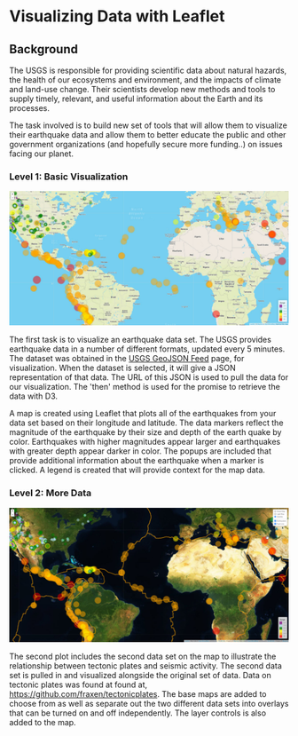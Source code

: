 # Visualizing Data with Leaflet

## Background

The USGS is responsible for providing scientific data about natural hazards, the health of our ecosystems and environment, and the impacts of climate and land-use change. Their scientists develop new methods and tools to supply timely, relevant, and useful information about the Earth and its processes.

The task involved is to build new set of tools that will allow them to visualize their earthquake data and allow them to better educate the public and other government organizations (and hopefully secure more funding..) on issues facing our planet.

### Level 1: Basic Visualization

![Level1](Images/Step1.jpg)

The first task is to visualize an earthquake data set. The USGS provides earthquake data in a number of different formats, updated every 5 minutes. The dataset was obtained in the [USGS GeoJSON Feed](http://earthquake.usgs.gov/earthquakes/feed/v1.0/geojson.php) page, for visualization. When the dataset is selected, it will give a JSON representation of that data. The URL of this JSON is used to pull the data for our visualization. The 'then' method is used for the promise to retrieve the data with D3.

A map is created using Leaflet that plots all of the earthquakes from your data set based on their longitude and latitude. The data markers reflect the magnitude of the earthquake by their size and depth of the earth quake by color. Earthquakes with higher magnitudes appear larger and earthquakes with greater depth appear darker in color. The popups are included that provide additional information about the earthquake when a marker is clicked. A legend is created that will provide context for the map data. 

### Level 2: More Data

![Level2](Images/Step2.jpg)

The second plot includes the second data set on the map to illustrate the relationship between tectonic plates and seismic activity. The second data set is pulled in and visualized alongside the original set of data. Data on tectonic plates was found at found at, <https://github.com/fraxen/tectonicplates>. The base maps are added to choose from as well as separate out the two different data sets into overlays that can be turned on and off independently. The layer controls is also added to the map.